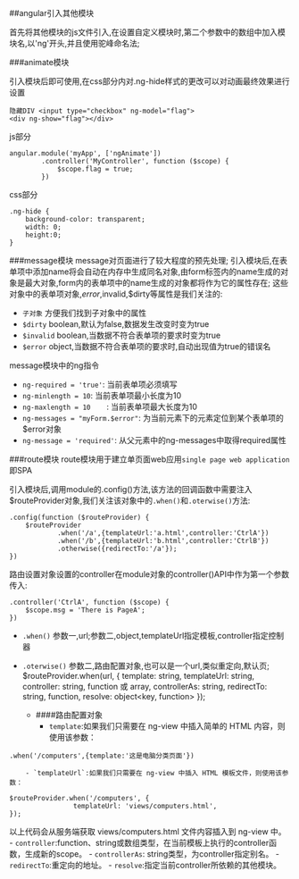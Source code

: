 ##angular引入其他模块

首先将其他模块的js文件引入,在设置自定义模块时,第二个参数中的数组中加入模块名,以'ng'开头,并且使用驼峰命名法;

###animate模块

引入模块后即可使用,在css部分内对.ng-hide样式的更改可以对动画最终效果进行设置
```
隐藏DIV <input type="checkbox" ng-model="flag">
<div ng-show="flag"></div>
```
js部分
```
angular.module('myApp', ['ngAnimate'])
        .controller('MyController', function ($scope) {
            $scope.flag = true;
        })

```
css部分
```
.ng-hide {
    background-color: transparent;
    width: 0;
    height:0;
}
```

###message模块
message对页面进行了较大程度的预先处理;
引入模块后,在表单项中添加name将会自动在内存中生成同名对象,由form标签内的name生成的对象是最大对象,form内的表单项中的name生成的对象都将作为它的属性存在;
这些对象中的表单项对象,$error,$invalid,$dirty等属性是我们关注的:
- `子对象`		方便我们找到子对象中的属性
- `$dirty`		boolean,默认为false,数据发生改变时变为true
- `$invalid`		boolean,当数据不符合表单项的要求时变为true
- `$error`		object,当数据不符合表单项的要求时,自动出现值为true的错误名

message模块中的ng指令
- `ng-required = 'true'`:			当前表单项必须填写
- `ng-minlength = 10`:				当前表单项最小长度为10
- `ng-maxlength = 10	`:				当前表单项最大长度为10
- `ng-messages = "myForm.$error"`: 	为当前元素下的元素定位到某个表单项的$error对象
- `ng-message = 'required'`: 		从父元素中的ng-messages中取得required属性

###route模块
route模块用于建立单页面web应用`single page web application`即SPA

引入模块后,调用module的.config()方法,该方法的回调函数中需要注入$routeProvider对象,我们关注该对象中的`.when()`和`.oterwise()`方法:
```
.config(function ($routeProvider) {
    $routeProvider
            .when('/a',{templateUrl:'a.html',controller:'CtrlA'})
            .when('/b',{templateUrl:'b.html',controller:'CtrlB'})
            .otherwise({redirectTo:'/a'});
})
```
路由设置对象设置的controller在module对象的controller()API中作为第一个参数传入:
```
.controller('CtrlA', function ($scope) {
    $scope.msg = 'There is PageA';
})
```


- `.when()`		参数一,url;参数二,object,templateUrl指定模板,controller指定控制器
- `.oterwise()`	参数二,路由配置对象,也可以是一个url,类似重定向,默认页;
		$routeProvider.when(url, {
		    template: string,
		    templateUrl: string,
		    controller: string, function 或 array,
		    controllerAs: string,
		    redirectTo: string, function,
		    resolve: object<key, function>
		});

	- ####路由配置对象
		- `template`:如果我们只需要在 ng-view 中插入简单的 HTML 内容，则使用该参数：
```
.when('/computers',{template:'这是电脑分类页面'})
```
		- `templateUrl`:如果我们只需要在 ng-view 中插入 HTML 模板文件，则使用该参数：
```
$routeProvider.when('/computers', {
				templateUrl: 'views/computers.html',
});
```
以上代码会从服务端获取 views/computers.html 文件内容插入到 ng-view 中。
		- `controller`:function、string或数组类型，在当前模板上执行的controller函数，生成新的scope。
		- `controllerAs`: string类型，为controller指定别名。
		- `redirectTo`:重定向的地址。
		- `resolve`:指定当前controller所依赖的其他模块。

